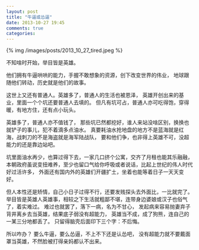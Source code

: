 ```yaml
---
layout: post
title: "牛逼或怂逼"
date: 2013-10-27 19:45
comments: true
categories: 
---
```


{% img /images/posts/2013_10_27_tired.jpeg %}

不知啥时开始，举目皆是英雄。

他们拥有牛逼哄哄的能力，手握不敢想象的资源，创下改变世界的伟业，
地球跟随他们转动，历史就是他们的故事。

这世上又还有普通人。英雄多了，普通人的生活也被恩泽，
英雄开创出来的基业，里面一个个坑还要普通人去填的。
但凡有坑可占，普通人亦可吃得饱，穿得暖，有地方住，还有点小玩头。

英雄多了，普通人亦不值钱了，
那些坑已然都挖好，谁人来站没啥区别，换换也就铲子的事儿，犯不着滴多点油水。
真要耗油水抢地盘的地方不是蓝海就是红海，战刺刀的不是海盗就是海军陆战队，
要和他们争，也非得上英雄不可，没超能力的还是靠边站吧。

坑里面油水再少，也算过得下去，一家几口挤个公寓，交齐了月租也能其乐融融，
本朝政府虽说变扭难养，至少也留口气给你呼吸或者说话，比起上世纪的伟人时代好过活许多，
外面还有国内外的英雄们开疆扩土，坐着也能等着日子一天天变好。

但人本性还是矫情，自己小日子过得不行，还要发贱探头去外面比，一比就完了。
举目皆是英雄人英雄事，相较之下生活就粗鄙不堪，连带身边婆娘或汉子也俗气了，着实难过。
难过也就罢了，落下一病，名为不甘心，
发起病来容易抛妻弃子背井离乡去当英雄，结果底子弱没有超能力，
英雄当不成，成了狗熊，连自己的一某三分地都丢了。
只留得脑壳后面印下三个字：不后悔。

所以咋办？
要么牛逼，要么怂逼，不上不下还是认怂吧，
没有超能力就不要戴面罩当英雄，不然脸被打得亲妈都认不出来。